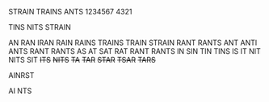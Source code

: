 STRAIN
 TRAINS
   ANTS
1234567
   4321

   TINS
   NITS
STRAIN


AN
  RAN
    IRAN
    RAIN
      RAINS
        TRAINS
      TRAIN
        STRAIN
    RANT
      RANTS
  ANT
    ANTI
    ANTS
    RANT
      RANTS
AS
AT
  SAT
  RAT
    RANT
      RANTS
IN
  SIN
  TIN
    TINS
IS
IT
  NIT
    NITS
  SIT
  ~~ITS~~
    ~~NITS~~
~~TA~~
  ~~TAR~~
    ~~STAR~~
    ~~TSAR~~
    ~~TARS~~

AINRST

AI
NTS